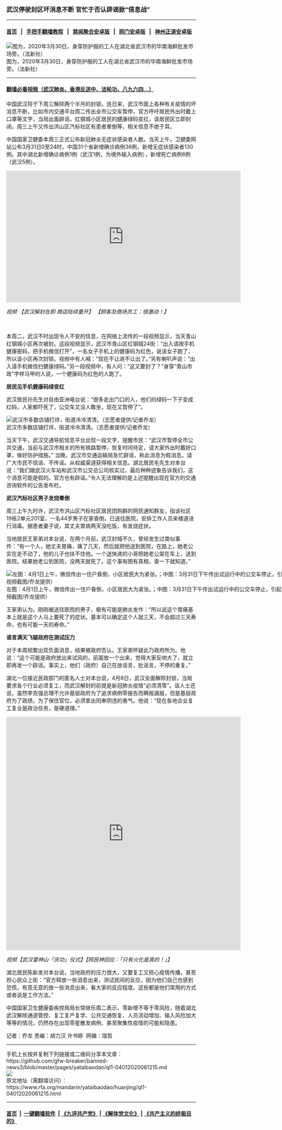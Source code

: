 ### 武汉停驶封区坏消息不断   官忙于否认辟谣掀“信息战”
------------------------

#### [首页](https://github.com/gfw-breaker/banned-news3/blob/master/README.md) &nbsp;&nbsp;|&nbsp;&nbsp; [手把手翻墙教程](https://github.com/gfw-breaker/guides/wiki) &nbsp;&nbsp;|&nbsp;&nbsp; [禁闻聚合安卓版](https://github.com/gfw-breaker/bn-android) &nbsp;&nbsp;|&nbsp;&nbsp; [网门安卓版](https://github.com/oGate2/oGate) &nbsp;&nbsp;|&nbsp;&nbsp; [神州正道安卓版](https://github.com/SzzdOgate/update) 



<div id="headerimg">
 <img alt="图为，2020年3月30日，身穿防护服的工人在湖北省武汉市的华南海鲜批发市场旁。（法新社）" src="https://www.rfa.org/mandarin/yataibaodao/huanjing/ql1-04012020061215.html/000_1Q979V.jpg/@@images/9eb3e7e9-acf9-4017-932b-3e6d90bb0cd9.jpeg" title="图为，2020年3月30日，身穿防护服的工人在湖北省武汉市的华南海鲜批发市场旁。（法新社）"/>
 <div id="headerimgcontents">
  <div id="headerimgcaption">
   <span>
    图为，2020年3月30日，身穿防护服的工人在湖北省武汉市的华南海鲜批发市场旁。（法新社）
   </span>
   <!-- zoomattribute -->
  </div>
  <!-- headerimgcaption -->
 </div>
 <!-- headerimagecontents -->
</div>

<hr/>


#### [翻墙必看视频（武汉肺炎、香港反送中、法轮功、八九六四...）](https://github.com/gfw-breaker/banned-news3/blob/master/pages/link3.md)

<div id="storytext">
 <div>
  <div class="slot_header">
  </div>
 </div>
 <p>
  中国武汉将于下周三解除两个半月的封锁。连日来，武汉市面上各种有关疫情的坏消息不断，比如市内交通平台周二传出全市公交车暂停，官方呼吁居民外出时戴上口罩等文字，当局出面辟谣。红钢城小区居民的健康绿码变红，该居民区立即封闭。周三上午又传出洪山区汽标社区有患者晕倒等，相关信息不绝于耳。
 </p>
 <p>
  中国国家卫健委本周三正式公布新冠肺炎无症状感染者人数。当天上午，卫健委网站公布3月31日0至24时，中国31个省新增确诊病例36例，新增无症状感染者130例。其中湖北新增确诊病例1例（武汉1例，为境外输入病例），新增死亡病例6例（武汉5例）。
 </p>
 <p>
 </p>
 <p>
  <iframe frameborder="0" height="350" scrolling="no" src="https://www.facebook.com/plugins/video.php?href=https%3A%2F%2Fwww.facebook.com%2FRFAChinese%2Fvideos%2F212564089808736%2F&amp;show_text=0&amp;width=622" width="622">
  </iframe>
 </p>
 <p>
  <i>
   视频
   <span>
    <span title="【武汉解封在即 商店陆续重开】 【顾客及商场员工：很激动！】">
     【武汉解封在即 商店陆续重开】 【顾客及商场员工：很激动！】
    </span>
   </span>
  </i>
 </p>
 <p>
  <i>
   <span>
    <span title="【武汉解封在即 商店陆续重开】 【顾客及商场员工：很激动！】">
     <br/>
    </span>
   </span>
  </i>
 </p>
 <p>
 </p>
 <p>
  本周二，武汉不时出现令人不安的信息，在网络上流传的一段视频显示，当天青山红钢城小区再次被封。这段视频显示，武汉市青山区红钢城24街：“出入请按手机健康密码，把手机微信打开”，一名女子手机上的健康码为红色，说该女子跑了，所以该小区再次封锁。视频中有人喊：“现在不让进不让出了。”另有喇叭声说：“出入请手机微信扫健康绿码。”另一段视频中，有人问：“这又要封了？”身穿“青山市政”字样马甲的人说，一个健康码为红色的人跑了。
 </p>
 <p>
  <b>
   居民见手机健康码绿变红
  </b>
 </p>
 <p>
  武汉居民孙先生对自由亚洲电台说：“很多走出门口的人，他们的绿码一下子变成红码，人家都吓死了，公交车又没人敢坐，现在又暂停了”。
 </p>
 <p>
 </p>
 <p>
  <div class="image-inline captioned" style="width:1080px;">
   <div style="width:1080px;">
    <img alt="武汉市多数店铺打烊，街道冷冷清清。（志愿者提供/记者乔龙）" src="https://www.rfa.org/mandarin/yataibaodao/huanjing/ql1-04012020061215.html/m0401-ql1p2.JPG" title="武汉市多数店铺打烊，街道冷冷清清。（志愿者提供/记者乔龙） "/>
   </div>
   <div class="image-caption">
    <span style="width:1080px;">
     武汉市多数店铺打烊，街道冷冷清清。（志愿者提供/记者乔龙）
    </span>
    <span class="copyright">
    </span>
   </div>
  </div>
 </p>
 <p>
  当天下午，武汉交通导航信息平台出现一段文字，提醒市民：“武汉市暂停全市公共交通，当前与武汉市相关的所有铁路暂停，恢复时间待定，请大家外出时戴好口罩，做好防护措施。” 当晚，武汉市交通运输局急忙辟谣，称此消息为假消息。请广大市民不信谣、不传谣。从权威渠道获得相关信息。湖北居民毛先生对本台说：“我们跟武汉火车站和武汉市公交总公司核实过，最后种种迹象告诉我们，这个消息可能是假的。官方也有辟谣。”令人无法理解的是上述提醒出现在官方的交通咨询软件的公告发布栏。
 </p>
 <p>
  <b>
   武汉汽标社区男子发烧晕倒
  </b>
 </p>
 <p>
  周三上午九时许，武汉市洪山区汽标社区居民团购群的网民通知群友，指该社区19栋2单元201室，一名44岁男子在家昏倒，已送往医院，安排工作人员来楼道进行消毒。据患者妻子说，其丈夫胃病两天没吃饭，有发烧症状。
 </p>
 <p>
  当地居民王家弟对本台说，在两个月前，武汉封城不久，曾经发生过类似事件：“有一个人，她丈夫胃痛，痛了几天，然后就把他送到医院，在路上，她老公实在走不动了，他的儿子也扶不住他。一个送快递的小哥把她老公架在车上，送到医院。结果她老公到医院，没两天就死了。这个事有图有真相，查一下就知道。”
 </p>
 <p>
 </p>
 <p>
  <div class="image-inline captioned" style="width:1500px;">
   <div style="width:1500px;">
    <img alt="左图：4月1日上午，微信传出一住户昏倒，小区居民大为紧张。；中图：3月31日下午传出试运行中的公交车停止，引起恐慌。当局指谣言。；右图：3月31日，武汉红钢城社区居民手机上的健康二维码，由绿变红，小区一度封闭。（手机截图/视频截图/乔龙提供）" src="https://www.rfa.org/mandarin/yataibaodao/huanjing/ql1-04012020061215.html/m0401-ql1p3-5.jpg" title="左图：4月1日上午，微信传出一住户昏倒，小区居民大为紧张。；中图：3月31日下午传出试运行中的公交车停止，引起恐慌。当局指谣言。；右图：3月31日，武汉红钢城社区居民手机上的健康二维码，由绿变红，小区一度封闭。（手机截图/视频截图/乔龙提供）"/>
   </div>
   <div class="image-caption">
    <span style="width:1500px;">
     左图：4月1日上午，微信传出一住户昏倒，小区居民大为紧张。；中图：3月31日下午传出试运行中的公交车停止，引起恐慌。当局指谣言。；右图：3月31日，武汉红钢城社区居民手机上的健康二维码，由绿变红，小区一度封闭。（手机截图/视频截图/乔龙提供）
    </span>
    <span class="copyright">
    </span>
   </div>
  </div>
 </p>
 <p>
  王家弟认为。刚刚被送往医院的男子，极有可能是肺炎发作：“所以说这个胃痛基本上就是这个人马上要死了的症状。基本可以确定这个人就三天，不会超过三天寿命，也有可能一天的寿命。”
 </p>
 <p>
  <b>
   谣言满天飞疑政府在测试压力
  </b>
 </p>
 <p>
  对于本周频繁出现负面消息，结果被政府否认。王家弟怀疑此乃政府所为。他说：“这个可能是政府放出来试风的，前面放一个出来，觉得大家反响大了，就立即再发一个辟谣。事实上，他们（政府）自己在放谣言，批谣言，不停的重复。”
 </p>
 <p>
  湖北一位接近民政部门的匿名人士对本台说，4月8日，武汉全面解除封锁，当局要求各个行业必须复工，而武汉解封的前提是新冠肺炎疫情“必须清零”。该人士还说，虽然李克强总理不允许基层政府为了追求病例零报告而瞒报漏报，但是基层政府为了政绩，为了保住官位，必须拿出阳奉阴违的勇气。他说：“现在各地企业复工复业是政治任务，是硬道理。”
 </p>
 <p>
 </p>
 <p>
  <iframe frameborder="0" height="620" scrolling="no" src="https://www.facebook.com/plugins/video.php?href=https%3A%2F%2Fwww.facebook.com%2FRFAChinese%2Fvideos%2F1517404788406683%2F&amp;show_text=0&amp;width=622" width="622">
  </iframe>
 </p>
 <p>
  <i>
   视频【武汉雷神山「庆功」仪式】【网民神回应：「只有火化是真的！」】
  </i>
 </p>
 <p>
 </p>
 <p>
  湖北居民陈新发对本台说，当地政府的压力很大，又要复工又担心疫情传播，甚至担心民众上街：“官方释放一些消息出来，测试民间的反应，因为他们自己也感到恐慌，有意无意的放一些消息出来，看大家的反应程度。这些都是他们常用的方式或者说是工作方法。”
 </p>
 <p>
  中国国家卫生健康委疾控局局长常继乐周二表示，零新增不等于零风险，随着湖北武汉解除通道管控、复工复产复学、公共交通恢复、人员流动增加、输入风险加大等等的情况，仍然存在出现零星散发病例、甚至聚集性疫情的可能和隐患。
 </p>
 <p>
 </p>
 <p>
  记者：乔龙 责编：胡力汉 许书婷  网编：瑞哲
 </p>
</div>

<hr/>
手机上长按并复制下列链接或二维码分享本文章：<br/>
https://github.com/gfw-breaker/banned-news3/blob/master/pages/yataibaodao/ql1-04012020061215.md <br/>
<a href='https://github.com/gfw-breaker/banned-news3/blob/master/pages/yataibaodao/ql1-04012020061215.md'><img src='https://github.com/gfw-breaker/banned-news3/blob/master/pages/yataibaodao/ql1-04012020061215.md.png'/></a> <br/>
原文地址（需翻墙访问）：https://www.rfa.org/mandarin/yataibaodao/huanjing/ql1-04012020061215.html


------------------------
#### [首页](https://github.com/gfw-breaker/banned-news3/blob/master/README.md) &nbsp;|&nbsp; [一键翻墙软件](https://github.com/gfw-breaker/nogfw/blob/master/README.md) &nbsp;| [《九评共产党》](https://github.com/gfw-breaker/9ping.md/blob/master/README.md#九评之一评共产党是什么) | [《解体党文化》](https://github.com/gfw-breaker/jtdwh.md/blob/master/README.md) | [《共产主义的终极目的》](https://github.com/gfw-breaker/gczydzjmd.md/blob/master/README.md)


<img src='http://gfw-breaker.win/banned-news3/pages/yataibaodao/ql1-04012020061215.md' width='0px' height='0px'/>